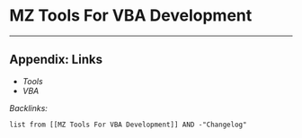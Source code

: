 # MZ Tools For VBA Development

---

## Appendix: Links

* *Tools*
* *VBA*

*Backlinks:*

````dataview
list from [[MZ Tools For VBA Development]] AND -"Changelog"
````
